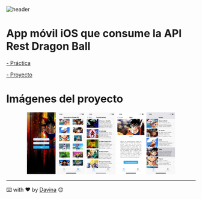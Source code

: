 
![header](https://capsule-render.vercel.app/api?type=waving&color=auto&height=260&section=header&text=%20API%20GOKU&fontSize=90&animation=fadeIn&fontAlignY=38&desc=Davina%20Medina&descAlignY=61&descAlign=87)





 # App móvil iOS que consume la API Rest Dragon Ball


[ - Práctica ](./Practica.pdf) 

[ - Proyecto ](./goku-api)


 # Imágenes del proyecto
 <p align="center" >
 <img style={ width=15%}  src="./projectImages/login.png"/>
 <img style={ width=15%}  src="./projectImages/collectionView.png"/>
 <img style={ width=15%}  src="./projectImages/tableView.png"/>
 <img style={ width=15%}  src="./projectImages/details.png"/>
 <img style={ width=15%}  src="./projectImages/transformations.png"/>


__________
  ⌨️ with ❤️ by [Davina](https://www.linkedin.com/in/davinamedina/) 😊
